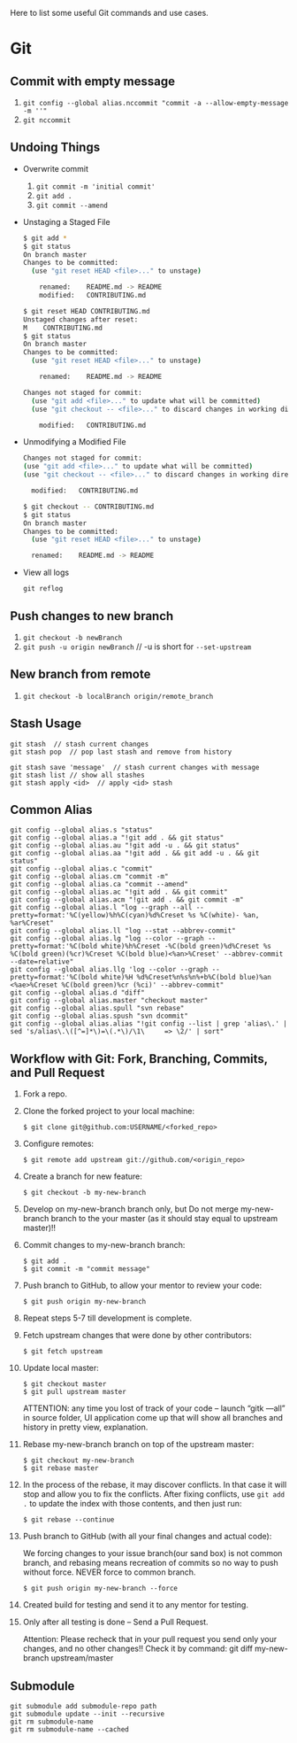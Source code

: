 Here to list some useful Git commands and use cases.

# Git
  
## Commit with empty message

1. `git config --global alias.nccommit "commit -a --allow-empty-message -m ''"`
1. `git nccommit`  

## Undoing Things

- Overwrite commit
  1. `git commit -m 'initial commit'`
  1. `git add .`
  1. `git commit --amend`
  
- Unstaging a Staged File

  ```bash
  $ git add *
  $ git status
  On branch master
  Changes to be committed:
    (use "git reset HEAD <file>..." to unstage)

      renamed:    README.md -> README
      modified:   CONTRIBUTING.md
  ```
  
  ```bash
  $ git reset HEAD CONTRIBUTING.md
  Unstaged changes after reset:
  M    CONTRIBUTING.md
  $ git status
  On branch master
  Changes to be committed:
    (use "git reset HEAD <file>..." to unstage)

      renamed:    README.md -> README

  Changes not staged for commit:
    (use "git add <file>..." to update what will be committed)
    (use "git checkout -- <file>..." to discard changes in working directory)

      modified:   CONTRIBUTING.md
  ```

- Unmodifying a Modified File

  ```bash
  Changes not staged for commit:
  (use "git add <file>..." to update what will be committed)
  (use "git checkout -- <file>..." to discard changes in working directory)

    modified:   CONTRIBUTING.md
  ```

  ```bash
  $ git checkout -- CONTRIBUTING.md
  $ git status
  On branch master
  Changes to be committed:
    (use "git reset HEAD <file>..." to unstage)

    renamed:    README.md -> README
  ```
  
- View all logs
  
  `git reflog`
  

## Push changes to new branch

1. `git checkout -b newBranch`
1. `git push -u origin newBranch`  // -u is short for `--set-upstream`

## New branch from remote

1. `git checkout -b localBranch origin/remote_branch`

## Stash Usage

```
git stash  // stash current changes
git stash pop  // pop last stash and remove from history
```

```
git stash save 'message'  // stash current changes with message
git stash list // show all stashes
git stash apply <id>  // apply <id> stash
```

## Common Alias

```
git config --global alias.s "status"
git config --global alias.a "!git add . && git status"
git config --global alias.au "!git add -u . && git status"
git config --global alias.aa "!git add . && git add -u . && git status"
git config --global alias.c "commit"
git config --global alias.cm "commit -m"
git config --global alias.ca "commit --amend"
git config --global alias.ac "!git add . && git commit"
git config --global alias.acm "!git add . && git commit -m"
git config --global alias.l "log --graph --all --pretty=format:'%C(yellow)%h%C(cyan)%d%Creset %s %C(white)- %an, %ar%Creset"
git config --global alias.ll "log --stat --abbrev-commit"
git config --global alias.lg "log --color --graph --pretty=format:'%C(bold white)%h%Creset -%C(bold green)%d%Creset %s %C(bold green)(%cr)%Creset %C(bold blue)<%an>%Creset' --abbrev-commit --date=relative"
git config --global alias.llg 'log --color --graph --pretty=format:'%C(bold white)%H %d%Creset%n%s%n%+b%C(bold blue)%an <%ae>%Creset %C(bold green)%cr (%ci)' --abbrev-commit"
git config --global alias.d "diff"
git config --global alias.master "checkout master"
git config --global alias.spull "svn rebase"
git config --global alias.spush "svn dcommit"
git config --global alias.alias "!git config --list | grep 'alias\.' | sed 's/alias\.\([^=]*\)=\(.*\)/\1\     => \2/' | sort"
```

## Workflow with Git: Fork, Branching, Commits, and Pull Request

1. Fork a repo.

2. Clone the forked project to your local machine:

    `$ git clone git@github.com:USERNAME/<forked_repo>`

3. Configure remotes:

    `$ git remote add upstream git://github.com/<origin_repo>`

4. Create a branch for new feature:

    `$ git checkout -b my-new-branch`

5. Develop on my-new-branch branch only, but Do not merge my-new-branch branch to the your master (as it should stay equal to upstream master)!!

6. Commit changes to my-new-branch branch:

    ```
    $ git add .
    $ git commit -m "commit message"
    ```

7. Push branch to GitHub, to allow your mentor to review your code:

    `$ git push origin my-new-branch`

8. Repeat steps 5-7 till development is complete.

9. Fetch upstream changes that were done by other contributors:

    `$ git fetch upstream`

10. Update local master:

    ```
    $ git checkout master
    $ git pull upstream master
    ```

    ATTENTION: any time you lost of track of your code – launch “gitk —all” in source folder, UI application come up that will show all branches and history in pretty view, explanation.

11. Rebase my-new-branch branch on top of the upstream master:

    ```
    $ git checkout my-new-branch
    $ git rebase master
    ```

12. In the process of the rebase, it may discover conflicts. In that case it will stop and allow you to fix the conflicts. After fixing conflicts, use `git add .` to update the index with those contents, and then just run:

    `$ git rebase --continue`

13. Push branch to GitHub (with all your final changes and actual code):

    We forcing changes to your issue branch(our sand box) is not common branch, and rebasing means recreation of commits so no way to push without force. NEVER force to common branch.

    `$ git push origin my-new-branch --force`

14. Created build for testing and send it to any mentor for testing.

15. Only after all testing is done – Send a Pull Request.

    Attention: Please recheck that in your pull request you send only your changes, and no other changes!!
    Check it by command:
    git diff my-new-branch upstream/master
    
## Submodule

  ```
  git submodule add submodule-repo path
  git submodule update --init --recursive
  git rm submodule-name
  git rm submodule-name --cached
  ```

